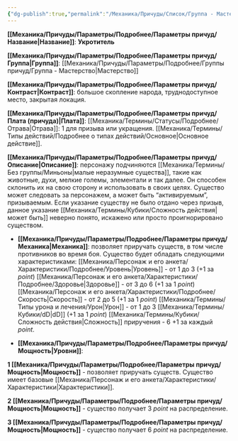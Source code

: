 ```yaml
---
{"dg-publish":true,"permalink":"/Механика/Причуды/Список/Группа - Мастерство/Укротитель/","noteIcon":"","created":"2025-09-11T18:52:04.457+03:00","updated":"2025-09-11T14:07:32.446+03:00"}
---
```




**[[Механика/Причуды/Параметры/Подробнее/Параметры причуд/Название\|Название]]**: **Укротитель**

**[[Механика/Причуды/Параметры/Подробнее/Параметры причуд/Группа\|Группа]]**: [[Механика/Причуды/Параметры/Подробнее/Группы причуд/Группа - Мастерство\|Мастерство]] 

**[[Механика/Причуды/Параметры/Подробнее/Параметры причуд/Контраст\|Контраст]]**: большое скопление народа, труднодоступное место, закрытая локация. 

**[[Механика/Причуды/Параметры/Подробнее/Параметры причуд/Плата (причуда)\|Плата]]**:  [[Механика/Термины/Статусы/Подробнее/Отрава\|Отрава]]: 1 для призыва или укращения. [[Механика/Термины/Типы действий/Подробнее о типах действий/Основное\|Основное действие]].

**[[Механика/Причуды/Параметры/Подробнее/Параметры причуд/Описание\|Описание]]**: персонажу подчиняются [[Механика/Термины/Без группы/Миньоны\|малые неразумные существа]], такие как животные, духи, мелкие големы, элементали и так далее. Он способен склонить их на свою сторону и использовать в своих целях. Существо может следовать за персонажем, а может быть “активируемым”, призываемым. Если указание существу не было отдано через призыв, данное указание [[Механика/Термины/Кубики/Сложность действия\|может быть]] неверно понято, искажено или просто проигнорировано существом. 

- **[[Механика/Причуды/Параметры/Подробнее/Параметры причуд/Механика\|Механика]]**: позволяет приручать существ, в том числе противников во время боя. Существо будет обладать следующими характеристиками:
[[Механика/Персонаж и его анкета/Характеристики/Подробнее/Уровень\|Уровень]] - от 1 до 3 (+1 за *point*)
[[Механика/Персонаж и его анкета/Характеристики/Подробнее/Здоровье\|Здоровье]] - от 3 до 6 (+1 за 1 *point*) 
[[Механика/Персонаж и его анкета/Характеристики/Подробнее/Скорость\|Скорость]] - от 2 до 5 (+1 за 1 *point*)
[[Механика/Термины/Типы урона и лечения/Урон\|Урон]] - от 1 до 3 [[Механика/Термины/Кубики/dD\|dD]] (+1 за 1 *point*)
[[Механика/Термины/Кубики/Сложность действия\|Сложность]] приручения - 6 +1 за каждый *point*. 


- **[[Механика/Причуды/Параметры/Подробнее/Параметры причуд/Мощность\|Уровни]]**:

**1 [[Механика/Причуды/Параметры/Подробнее/Параметры причуд/Мощность\|Мощность]]** - позволяет приручать существ. Существо имеет базовые [[Механика/Персонаж и его анкета/Характеристики/Характеристики\|Характеристики]].

**2 [[Механика/Причуды/Параметры/Подробнее/Параметры причуд/Мощность\|Мощность]]** - существо получает 3 *point* на распределение.

**3 [[Механика/Причуды/Параметры/Подробнее/Параметры причуд/Мощность\|Мощность]]** - существо получает 6 *point* на распределение.